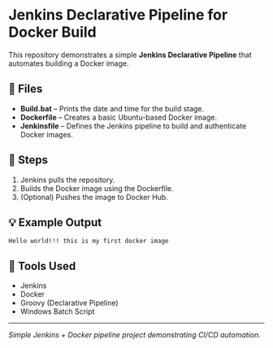 # Jenkins Declarative Pipeline for Docker Build

This repository demonstrates a simple **Jenkins Declarative Pipeline** that automates building a Docker image.

## 📁 Files
- **Build.bat** – Prints the date and time for the build stage.
- **Dockerfile** – Creates a basic Ubuntu-based Docker image.
- **Jenkinsfile** – Defines the Jenkins pipeline to build and authenticate Docker images.

## 🚀 Steps
1. Jenkins pulls the repository.
2. Builds the Docker image using the Dockerfile.
3. (Optional) Pushes the image to Docker Hub.

## 💡 Example Output
```
Hello world!!! this is my first docker image
```

## 🧰 Tools Used
- Jenkins
- Docker
- Groovy (Declarative Pipeline)
- Windows Batch Script

---
*Simple Jenkins + Docker pipeline project demonstrating CI/CD automation.*
